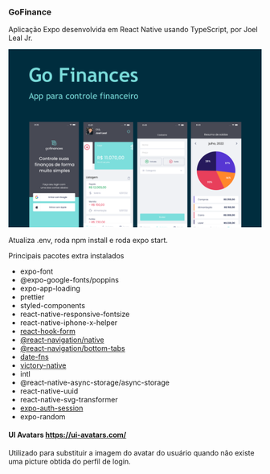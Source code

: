 ### GoFinance

Aplicação Expo desenvolvida em React Native usando TypeScript, por Joel Leal Jr.

![alt text](https://github.com/joellealjj/go-finances/blob/main/src/assets/images/cover.png?raw=true)



Atualiza .env, roda npm install e roda expo start.


Principais pacotes extra instalados
- expo-font
- @expo-google-fonts/poppins
- expo-app-loading
- prettier
- styled-components
- react-native-responsive-fontsize
- react-native-iphone-x-helper
- [react-hook-form](https://react-hook-form.com/)
- [@react-navigation/native](https://reactnavigation.org/)
- [@react-navigation/bottom-tabs](https://reactnavigation.org/)
- [date-fns](https://date-fns.org/)
- [victory-native](https://formidable.com/open-source/victory/)
- intl
- @react-native-async-storage/async-storage
- react-native-uuid
- react-native-svg-transformer
- [expo-auth-session](https://docs.expo.dev/versions/latest/sdk/auth-session/)
- expo-random

#### UI Avatars https://ui-avatars.com/

Utilizado para substituir a imagem do avatar do usuário quando não existe uma picture obtida do perfil de login.
